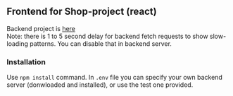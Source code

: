
## Frontend for Shop-project (react)
Backend project is [here](https://github.com/oleve2/react-shop_backend)  
Note: there is 1 to 5 second delay for backend fetch requests to show slow-loading patterns. You can disable that in backend server.

### Installation
Use ```npm install``` command. In ```.env``` file you can specify your own backend server (donwloaded and installed), or use the test one provided.





